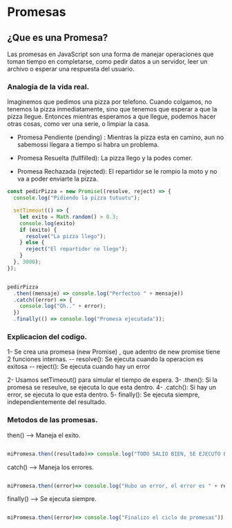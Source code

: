 # Promesas

## ¿Que es una Promesa?

Las promesas en JavaScript son una forma de manejar operaciones que toman tiempo en completarse, como pedir datos a un servidor, leer un archivo o esperar una respuesta del usuario.


### Analogia de la vida real.

Imaginemos que pedimos una pizza por telefono. Cuando colgamos, no tenemos la pizza inmediatamente, sino que tenemos que esperar a que la pizza llegue.
Entonces mientras esperamos a que llegue, podemos hacer otras cosas, como ver una serie, o limpiar la casa.

 - Promesa Pendiente (pending) : Mientras la pizza esta en camino, aun no sabemossi llegara a tiempo si habra un problema.

 - Promesa Resuelta (fullfilled): La pizza llego y la podes comer.

 - Promesa Rechazada (rejected): El repartidor se le rompio la moto y no va a poder enviarte la pizza.


```js
const pedirPizza = new Promise((resolve, reject) => {
  console.log("Pidiendo la pizza tutuutu");

  setTimeout(() => {
    let exito = Math.random() > 0.3;
    console.log(exito)
    if (exito) {
      resolve("La pizza llego");
    } else {
      reject("El repartidor no llego");
    }
  }, 3000);
});


pedirPizza
  .then((mensaje) => console.log("Perfectoo " + mensaje))
  .catch((error) => {
    console.log("Oh.." + error);
  })
  .finally(() => console.log("Promesa ejecutada"));
```

### Explicacion del codigo.


1- Se crea una promesa (new Promise) , que adentro de new promise tiene 2 funciones internas.
  -- resolve(): Se ejecuta cuando la operacion es exitosa
  -- reject(): Se ejecuta cuando hay un error

2- Usamos setTimeout() para simular el tiempo de espera.
3- .then(): Si la promesa se reseulve, se ejecuta lo que esta dentro.
4- .catch(): Si hay un error, se ejecuta lo que esta dentro.
5- finally(): Se ejecuta siempre, independientemente del resultado.


### Metodos de las promesas.

then() --> Maneja el exito.

```js

miPromesa.then((resultado)=> console.log("TODO SALIO BIEN, SE EJECUTO EL RESUTLADO " + resultado))

```


catch() --> Maneja los errores.

```js

miPromesa.then((error)=> console.log("Hubo un error, el error es " + resultado))

```

finally() --> Se ejecuta siempre.

```js

miPromesa.then((error)=> console.log("Finalizo el ciclo de promesas"))

```